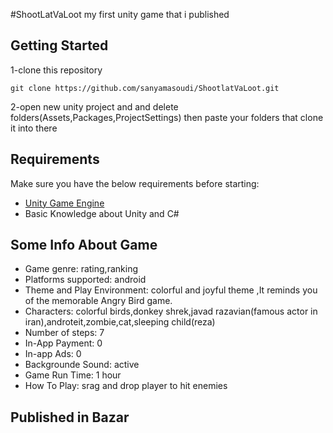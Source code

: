 #ShootLatVaLoot
my first unity game that i published
## Getting Started
1-clone this repository
```
git clone https://github.com/sanyamasoudi/ShootlatVaLoot.git
```
2-open new unity project and and delete folders(Assets,Packages,ProjectSettings) then paste your folders that clone it into there

## Requirements

Make sure you have the below requirements before starting:

- [Unity Game Engine](https://unity3d.com)
- Basic Knowledge about Unity and C#
## Some Info About Game

- Game genre: rating,ranking
- Platforms supported: android
- Theme and Play Environment: colorful and joyful theme ,It reminds you of the memorable Angry Bird game. 
- Characters: colorful birds,donkey shrek,javad razavian(famous actor in iran),androteit,zombie,cat,sleeping child(reza)
- Number of steps: 7
- In-App Payment: 0
- In-app Ads: 0
- Backgrounde Sound: active
- Game Run Time: 1 hour
- How To Play: srag and drop player to hit enemies

## Published in Bazar

